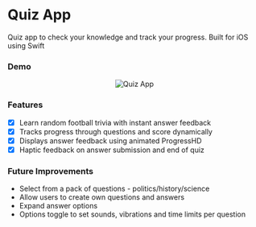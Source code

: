 # Quiz App

Quiz app to check your knowledge and track your progress. Built for iOS using Swift

### Demo

<p align="center">
  <img alt="Quiz App" src='https://user-images.githubusercontent.com/39765499/58762698-4f898f00-854a-11e9-8a2b-79b437458edd.png'>
</p>


### Features

- [x] Learn random football trivia with instant answer feedback
- [x] Tracks progress through questions and score dynamically
- [x] Displays answer feedback using animated ProgressHD 
- [x] Haptic feedback on answer submission and end of quiz

### Future Improvements

* Select from a pack of questions - politics/history/science
* Allow users to create own questions and answers
* Expand answer options
* Options toggle to set sounds, vibrations and time limits per question
